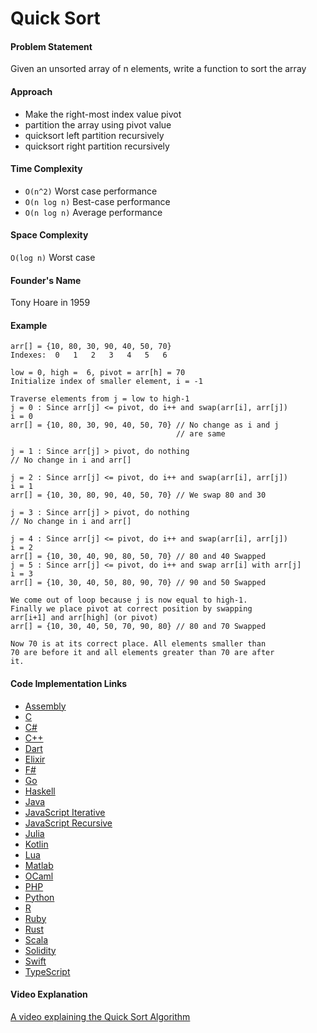 # Quick Sort

#### Problem Statement

Given an unsorted array of n elements, write a function to sort the array
#### Approach

- Make the right-most index value pivot
- partition the array using pivot value
- quicksort left partition recursively
- quicksort right partition recursively

#### Time Complexity

- `O(n^2)` Worst case performance
- `O(n log n)` Best-case performance
- `O(n log n)` Average performance

#### Space Complexity

`O(log n)` Worst case

#### Founder's Name

Tony Hoare in 1959

#### Example

```
arr[] = {10, 80, 30, 90, 40, 50, 70}
Indexes:  0   1   2   3   4   5   6

low = 0, high =  6, pivot = arr[h] = 70
Initialize index of smaller element, i = -1

Traverse elements from j = low to high-1
j = 0 : Since arr[j] <= pivot, do i++ and swap(arr[i], arr[j])
i = 0
arr[] = {10, 80, 30, 90, 40, 50, 70} // No change as i and j
                                     // are same

j = 1 : Since arr[j] > pivot, do nothing
// No change in i and arr[]

j = 2 : Since arr[j] <= pivot, do i++ and swap(arr[i], arr[j])
i = 1
arr[] = {10, 30, 80, 90, 40, 50, 70} // We swap 80 and 30

j = 3 : Since arr[j] > pivot, do nothing
// No change in i and arr[]

j = 4 : Since arr[j] <= pivot, do i++ and swap(arr[i], arr[j])
i = 2
arr[] = {10, 30, 40, 90, 80, 50, 70} // 80 and 40 Swapped
j = 5 : Since arr[j] <= pivot, do i++ and swap arr[i] with arr[j]
i = 3
arr[] = {10, 30, 40, 50, 80, 90, 70} // 90 and 50 Swapped

We come out of loop because j is now equal to high-1.
Finally we place pivot at correct position by swapping
arr[i+1] and arr[high] (or pivot)
arr[] = {10, 30, 40, 50, 70, 90, 80} // 80 and 70 Swapped

Now 70 is at its correct place. All elements smaller than
70 are before it and all elements greater than 70 are after
it.
```

#### Code Implementation Links


- [Assembly](https://github.com/TheAlgorithms/AArch64_Assembly/blob/main/sorters/quick_sort.s)
- [C](https://github.com/TheAlgorithms/C/blob/master/sorting/quick_sort.c)
- [C#](https://github.com/TheAlgorithms/C-Sharp/blob/master/Algorithms/Sorters/Comparison/QuickSorter.cs)
- [C++](https://github.com/TheAlgorithms/C-Plus-Plus/blob/master/sorting/quick_sort.cpp)
- [Dart](https://github.com/TheAlgorithms/Dart/blob/master/sort/quick_Sort.dart)
- [Elixir](https://github.com/TheAlgorithms/Elixir/blob/master/lib/sorting/quick_sort.ex)
- [F#](https://github.com/TheAlgorithms/F-Sharp/blob/main/Algorithms/Sort/Quick_Sort.fs)
- [Go](https://github.com/TheAlgorithms/Go/blob/master/sort/quicksort.go)
- [Haskell](https://github.com/TheAlgorithms/Haskell/blob/master/src/Sorts/QuickSort.hs)
- [Java](https://github.com/TheAlgorithms/Java/blob/master/src/main/java/com/thealgorithms/sorts/QuickSort.java)
- [JavaScript Iterative](https://github.com/TheAlgorithms/JavaScript/blob/master/Sorts/QuickSort.js)
- [JavaScript Recursive](https://github.com/TheAlgorithms/JavaScript/blob/master/Sorts/QuickSortRecursive.js)
- [Julia](https://github.com/TheAlgorithms/Julia/blob/main/src/sorts/quick_sort.jl)
- [Kotlin](https://github.com/TheAlgorithms/Kotlin/blob/master/src/main/kotlin/sort/QuickSort.kt)
- [Lua](https://github.com/TheAlgorithms/Lua/blob/main/src/sorting/quicksort.lua)
- [Matlab](https://github.com/TheAlgorithms/MATLAB-Octave/blob/master/algorithms/sorting/quick_sort.m)
- [OCaml](https://github.com/TheAlgorithms/OCaml/blob/master/Sorts/quicksort.ml)
- [PHP](https://github.com/TheAlgorithms/PHP/blob/master/Sorting/QuickSort.php)
- [Python](https://github.com/TheAlgorithms/Python/blob/master/sorts/quick_sort.py)
- [R](https://github.com/TheAlgorithms/R/blob/master/sorting_algorithms/quick_sort.r)
- [Ruby](https://github.com/TheAlgorithms/Ruby/blob/master/sorting/quicksort.rb)
- [Rust](https://github.com/TheAlgorithms/Rust/blob/master/src/sorting/quick_sort.rs)
- [Scala](https://github.com/TheAlgorithms/Scala/blob/master/src/main/scala/Sort/QuickSort.scala)
- [Solidity](https://github.com/TheAlgorithms/Solidity/blob/main/src/Sorts/QuickSort.sol)
- [Swift](https://github.com/TheAlgorithms/Swift/blob/master/sorts/QuickSort.swift)
- [TypeScript](https://github.com/TheAlgorithms/TypeScript/blob/master/sorts/quick_sort.ts)

#### Video Explanation

[A video explaining the Quick Sort Algorithm](https://www.youtube.com/watch?v=COk73cpQbFQ)

